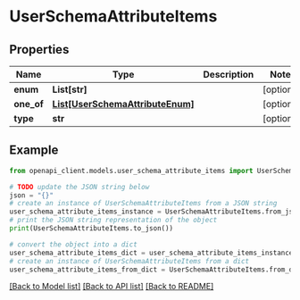 # UserSchemaAttributeItems


## Properties

Name | Type | Description | Notes
------------ | ------------- | ------------- | -------------
**enum** | **List[str]** |  | [optional] 
**one_of** | [**List[UserSchemaAttributeEnum]**](UserSchemaAttributeEnum.md) |  | [optional] 
**type** | **str** |  | [optional] 

## Example

```python
from openapi_client.models.user_schema_attribute_items import UserSchemaAttributeItems

# TODO update the JSON string below
json = "{}"
# create an instance of UserSchemaAttributeItems from a JSON string
user_schema_attribute_items_instance = UserSchemaAttributeItems.from_json(json)
# print the JSON string representation of the object
print(UserSchemaAttributeItems.to_json())

# convert the object into a dict
user_schema_attribute_items_dict = user_schema_attribute_items_instance.to_dict()
# create an instance of UserSchemaAttributeItems from a dict
user_schema_attribute_items_from_dict = UserSchemaAttributeItems.from_dict(user_schema_attribute_items_dict)
```
[[Back to Model list]](../README.md#documentation-for-models) [[Back to API list]](../README.md#documentation-for-api-endpoints) [[Back to README]](../README.md)


